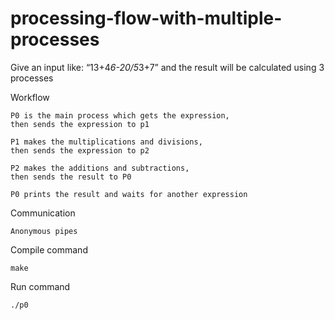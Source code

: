 # processing-flow-with-multiple-processes

Give an input like: “13+4*6-20/5*3+7” and the result will be calculated using 3 processes

Workflow

	P0 is the main process which gets the expression,
	then sends the expression to p1

	P1 makes the multiplications and divisions,
	then sends the expression to p2

	P2 makes the additions and subtractions,
	then sends the result to P0

	P0 prints the result and waits for another expression

Communication 

	Anonymous pipes

Compile command

	make

Run command

	./p0
